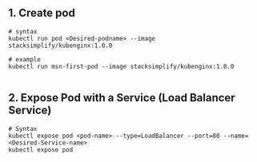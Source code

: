 ## 1. Create pod 

```t
# syntax
kubectl run pod <Desired-podname> --image stacksimplify/kubenginx:1.0.0 

# example
kubectl run msn-first-pod --image stacksimplify/kubenginx:1.0.0 


```
## 2. Expose Pod with a Service (Load Balancer Service)

```
# Syntax
kubectl expose pod <pod-name> --type=LoadBalancer --port=80 --name=<Desired-Service-name>
kubectl expose pod 
```